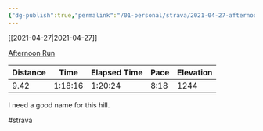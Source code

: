```yaml
---
{"dg-publish":true,"permalink":"/01-personal/strava/2021-04-27-afternoon-run/"}
---
```



[[2021-04-27\|2021-04-27]]

[Afternoon Run](https://www.strava.com/activities/5204757393)

| Distance | Time    | Elapsed Time | Pace | Elevation |
| -------- | ------- | ------------ | ---- | --------- |
| 9.42     | 1:18:16 | 1:20:24      | 8:18 | 1244      |


I need a good name for this hill.

#strava
